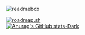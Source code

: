 ![readmebox](https://github.com/porn-codex/Java79/assets/106463487/c7327c43-75d7-4e9b-b818-b96648559d97)

[![roadmap.sh](https://api.roadmap.sh/v1-badge/wide/654b381c520b534886904524?variant=dark)](https://roadmap.sh/befriend?u=654b381c520b534886904524)
<br>
[![Anurag's GitHub stats-Dark](https://github-readme-stats.vercel.app/api?username=anuraghazra&show_icons=true&theme=dark#gh-dark-mode-only)](https://github.com/anuraghazra/github-readme-stats#gh-dark-mode-only)

